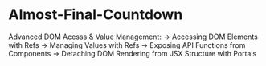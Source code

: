 ﻿# Almost-Final-Countdown


Advanced DOM Acesss & Value Management:
-> Accessing DOM Elements with Refs
-> Managing Values with Refs
-> Exposing API Functions from Components
-> Detaching DOM Rendering from JSX Structure with Portals
